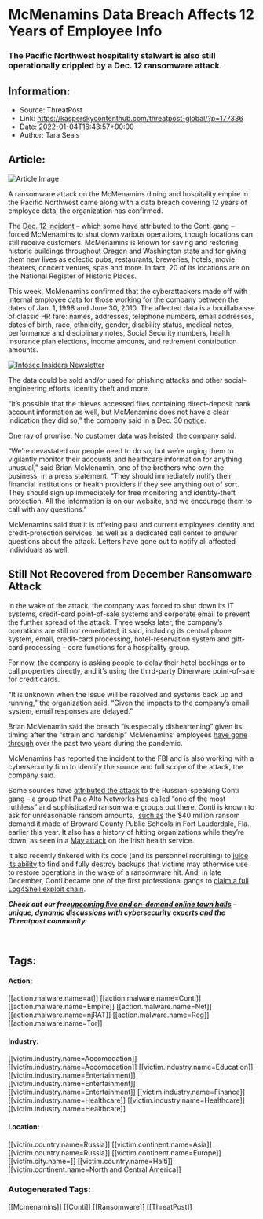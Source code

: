 # McMenamins Data Breach Affects 12 Years of Employee Info
### The Pacific Northwest hospitality stalwart is also still operationally crippled by a Dec. 12 ransomware attack.

## Information:
+ Source: ThreatPost
+ Link: https://kasperskycontenthub.com/threatpost-global/?p=177336
+ Date: 2022-01-04T16:43:57+00:00
+ Author: Tara Seals


## Article:
![Article Image](https://media.threatpost.com/wp-content/uploads/sites/103/2022/01/04113115/mcmenamins-e1641313890507.jpg)

A ransomware attack on the McMenamins dining and hospitality empire in the Pacific Northwest came along with a data breach covering 12 years of employee data, the organization has confirmed.


The [Dec. 12 incident](https://threatpost.com/conti-gang-ransomware-attack-mcmenamins/177119/) – which some have attributed to the Conti gang – forced McMenamins to shut down various operations, though locations can still receive customers. McMenamins is known for saving and restoring historic buildings throughout Oregon and Washington state and for giving them new lives as eclectic pubs, restaurants, breweries, hotels, movie theaters, concert venues, spas and more. In fact, 20 of its locations are on the National Register of Historic Places.


This week, McMenamins confirmed that the cyberattackers made off with internal employee data for those working for the company between the dates of Jan. 1, 1998 and June 30, 2010. The affected data is a bouillabaisse of classic HR fare: names, addresses, telephone numbers, email addresses, dates of birth, race, ethnicity, gender, disability status, medical notes, performance and disciplinary notes, Social Security numbers, health insurance plan elections, income amounts, and retirement contribution amounts.


[![Infosec Insiders Newsletter](https://media.threatpost.com/wp-content/uploads/sites/103/2021/07/10165815/infosec_insiders_in_article_promo.png)](https://threatpost.com/infosec-insider-subscription-page/?utm_source=ART&utm_medium=ART&utm_campaign=InfosecInsiders_Newsletter_Promo/)


The data could be sold and/or used for phishing attacks and other social-engineering efforts, identity theft and more.


“It’s possible that the thieves accessed files containing direct-deposit bank account information as well, but McMenamins does not have a clear indication they did so,” the company said in a Dec. 30 [notice](https://www.businesswire.com/news/home/20211230005333/en).


One ray of promise: No customer data was heisted, the company said.


“We’re devastated our people need to do so, but we’re urging them to vigilantly monitor their accounts and healthcare information for anything unusual,” said Brian McMenamin, one of the brothers who own the business, in a press statement. “They should immediately notify their financial institutions or health providers if they see anything out of sort. They should sign up immediately for free monitoring and identity-theft protection. All the information is on our website, and we encourage them to call with any questions.”


McMenamins said that it is offering past and current employees identity and credit-protection services, as well as a dedicated call center to answer questions about the attack. Letters have gone out to notify all affected individuals as well.


**Still Not Recovered from December Ransomware Attack**
-------------------------------------------------------


In the wake of the attack, the company was forced to shut down its IT systems, credit-card point-of-sale systems and corporate email to prevent the further spread of the attack. Three weeks later, the company’s operations are still not remediated, it said, including its central phone system, email, credit-card processing, hotel-reservation system and gift-card processing – core functions for a hospitality group.


For now, the company is asking people to delay their hotel bookings or to call properties directly, and it’s using the third-party Dinerware point-of-sale for credit cards.


“It is unknown when the issue will be resolved and systems back up and running,” the organization said. “Given the impacts to the company’s email system, email responses are delayed.”


Brian McMenamin said the breach “is especially disheartening” given its timing after the “strain and hardship” McMenamins’ employees [have gone through](https://pdx.eater.com/2020/3/17/21184527/mcmenamins-closure-covid-19) over the past two years during the pandemic.


McMenamins has reported the incident to the FBI and is also working with a cybersecurity firm to identify the source and full scope of the attack, the company said.


Some sources have [attributed the attack](https://www.bleepingcomputer.com/news/security/mcmenamins-breweries-hit-by-a-conti-ransomware-attack/) to the Russian-speaking Conti gang – a group that Palo Alto Networks [has called](https://unit42.paloaltonetworks.com/conti-ransomware-gang/) “one of the most ruthless” and sophisticated ransomware groups out there. Conti is known to ask for unreasonable ransom amounts,  [such as](https://threatpost.com/conti-40m-ransom-florida-school/165258/) the $40 million ransom demand it made of Broward County Public Schools in Fort Lauderdale, Fla., earlier this year. It also has a history of hitting organizations while they’re down, as seen in a [May attack](https://threatpost.com/conti-ransomware-fail-costly/166263/) on the Irish health service.


It also recently tinkered with its code (and its personnel recruiting) to [juice its ability](https://threatpost.com/conti-ransomware-backups/175114/) to find and fully destroy backups that victims may otherwise use to restore operations in the wake of a ransomware hit. And, in late December, Conti became one of the first professional gangs to [claim a full Log4Shell exploit chain](https://threatpost.com/conti-ransomware-gang-has-full-log4shell-attack-chain/177173/).


***Check out our free***[***upcoming live and on-demand online town halls***](https://threatpost.com/category/webinars/) ***– unique, dynamic discussions with cybersecurity experts and the Threatpost community.***


 





## Tags:

#### Action:
[[action.malware.name=at]] [[action.malware.name=Conti]] [[action.malware.name=Empire]] [[action.malware.name=Net]] [[action.malware.name=njRAT]] [[action.malware.name=Reg]] [[action.malware.name=Tor]]

#### Industry:
[[victim.industry.name=Accomodation]] [[victim.industry.name=Accomodation]] [[victim.industry.name=Education]] [[victim.industry.name=Entertainment]] [[victim.industry.name=Entertainment]] [[victim.industry.name=Entertainment]] [[victim.industry.name=Finance]] [[victim.industry.name=Healthcare]] [[victim.industry.name=Healthcare]] [[victim.industry.name=Healthcare]]

#### Location:
[[victim.country.name=Russia]] [[victim.continent.name=Asia]] [[victim.country.name=Russia]] [[victim.continent.name=Europe]] [[victim.city.name=]] [[victim.country.name=Haiti]] [[victim.continent.name=North and Central America]]

### Autogenerated Tags:
[[Mcmenamins]] [[Conti]] [[Ransomware]] [[ThreatPost]]

